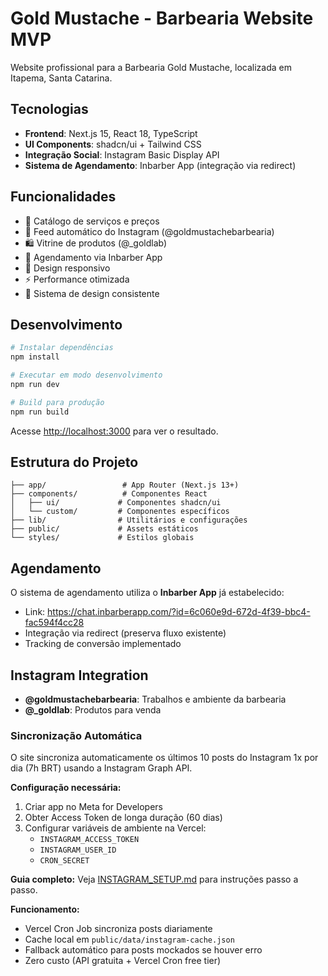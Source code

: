 # Gold Mustache - Barbearia Website MVP

Website profissional para a Barbearia Gold Mustache, localizada em Itapema, Santa Catarina.

## Tecnologias

- **Frontend**: Next.js 15, React 18, TypeScript
- **UI Components**: shadcn/ui + Tailwind CSS
- **Integração Social**: Instagram Basic Display API
- **Sistema de Agendamento**: Inbarber App (integração via redirect)

## Funcionalidades

- 🏪 Catálogo de serviços e preços
- 📸 Feed automático do Instagram (@goldmustachebarbearia)
- 🛍️ Vitrine de produtos (@_goldlab)
- 📅 Agendamento via Inbarber App
- 📱 Design responsivo
- ⚡ Performance otimizada
- 🎨 Sistema de design consistente

## Desenvolvimento

```bash
# Instalar dependências
npm install

# Executar em modo desenvolvimento
npm run dev

# Build para produção
npm run build
```

Acesse [http://localhost:3000](http://localhost:3000) para ver o resultado.

## Estrutura do Projeto

```
├── app/                 # App Router (Next.js 13+)
├── components/          # Componentes React
│   ├── ui/             # Componentes shadcn/ui
│   └── custom/         # Componentes específicos
├── lib/                # Utilitários e configurações
├── public/             # Assets estáticos
└── styles/             # Estilos globais
```

## Agendamento

O sistema de agendamento utiliza o **Inbarber App** já estabelecido:
- Link: https://chat.inbarberapp.com/?id=6c060e9d-672d-4f39-bbc4-fac594f4cc28
- Integração via redirect (preserva fluxo existente)
- Tracking de conversão implementado

## Instagram Integration

- **@goldmustachebarbearia**: Trabalhos e ambiente da barbearia
- **@_goldlab**: Produtos para venda

### Sincronização Automática

O site sincroniza automaticamente os últimos 10 posts do Instagram 1x por dia (7h BRT) usando a Instagram Graph API.

**Configuração necessária:**

1. Criar app no Meta for Developers
2. Obter Access Token de longa duração (60 dias)
3. Configurar variáveis de ambiente na Vercel:
   - `INSTAGRAM_ACCESS_TOKEN`
   - `INSTAGRAM_USER_ID`
   - `CRON_SECRET`

**Guia completo:** Veja [INSTAGRAM_SETUP.md](./INSTAGRAM_SETUP.md) para instruções passo a passo.

**Funcionamento:**
- Vercel Cron Job sincroniza posts diariamente
- Cache local em `public/data/instagram-cache.json`
- Fallback automático para posts mockados se houver erro
- Zero custo (API gratuita + Vercel Cron free tier)
